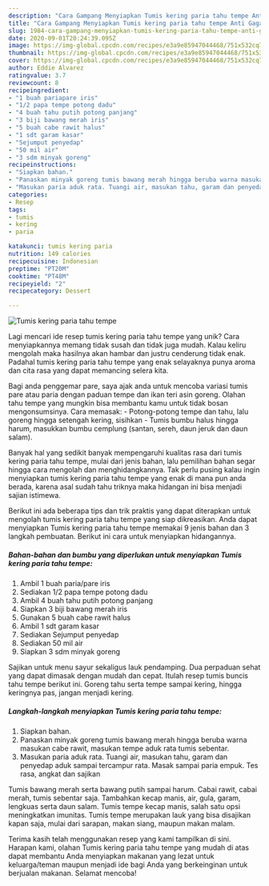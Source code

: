 ```yaml
---
description: "Cara Gampang Menyiapkan Tumis kering paria tahu tempe Anti Gagal"
title: "Cara Gampang Menyiapkan Tumis kering paria tahu tempe Anti Gagal"
slug: 1984-cara-gampang-menyiapkan-tumis-kering-paria-tahu-tempe-anti-gagal
date: 2020-09-01T20:24:39.095Z
image: https://img-global.cpcdn.com/recipes/e3a9e85947044468/751x532cq70/tumis-kering-paria-tahu-tempe-foto-resep-utama.jpg
thumbnail: https://img-global.cpcdn.com/recipes/e3a9e85947044468/751x532cq70/tumis-kering-paria-tahu-tempe-foto-resep-utama.jpg
cover: https://img-global.cpcdn.com/recipes/e3a9e85947044468/751x532cq70/tumis-kering-paria-tahu-tempe-foto-resep-utama.jpg
author: Eddie Alvarez
ratingvalue: 3.7
reviewcount: 8
recipeingredient:
- "1 buah pariapare iris"
- "1/2 papa tempe potong dadu"
- "4 buah tahu putih potong panjang"
- "3 biji bawang merah iris"
- "5 buah cabe rawit halus"
- "1 sdt garam kasar"
- "Sejumput penyedap"
- "50 mil air"
- "3 sdm minyak goreng"
recipeinstructions:
- "Siapkan bahan."
- "Panaskan minyak goreng tumis bawang merah hingga beruba warna masukan cabe rawit, masukan tempe aduk rata tumis sebentar."
- "Masukan paria aduk rata. Tuangi air, masukan tahu, garam dan penyedap aduk sampai tercampur rata. Masak sampai paria empuk. Tes rasa, angkat dan sajikan"
categories:
- Resep
tags:
- tumis
- kering
- paria

katakunci: tumis kering paria 
nutrition: 149 calories
recipecuisine: Indonesian
preptime: "PT20M"
cooktime: "PT48M"
recipeyield: "2"
recipecategory: Dessert

---
```



![Tumis kering paria tahu tempe](https://img-global.cpcdn.com/recipes/e3a9e85947044468/751x532cq70/tumis-kering-paria-tahu-tempe-foto-resep-utama.jpg)

Lagi mencari ide resep tumis kering paria tahu tempe yang unik? Cara menyiapkannya memang tidak susah dan tidak juga mudah. Kalau keliru mengolah maka hasilnya akan hambar dan justru cenderung tidak enak. Padahal tumis kering paria tahu tempe yang enak selayaknya punya aroma dan cita rasa yang dapat memancing selera kita.

Bagi anda penggemar pare, saya ajak anda untuk mencoba variasi tumis pare atau paria dengan paduan tempe dan ikan teri asin goreng. Olahan tahu tempe yang mungkin bisa membantu kamu untuk tidak bosan mengonsumsinya. Cara memasak: - Potong-potong tempe dan tahu, lalu goreng hingga setengah kering, sisihkan - Tumis bumbu halus hingga harum, masukkan bumbu cemplung (santan, sereh, daun jeruk dan daun salam).

Banyak hal yang sedikit banyak mempengaruhi kualitas rasa dari tumis kering paria tahu tempe, mulai dari jenis bahan, lalu pemilihan bahan segar hingga cara mengolah dan menghidangkannya. Tak perlu pusing kalau ingin menyiapkan tumis kering paria tahu tempe yang enak di mana pun anda berada, karena asal sudah tahu triknya maka hidangan ini bisa menjadi sajian istimewa.


Berikut ini ada beberapa tips dan trik praktis yang dapat diterapkan untuk mengolah tumis kering paria tahu tempe yang siap dikreasikan. Anda dapat menyiapkan Tumis kering paria tahu tempe memakai 9 jenis bahan dan 3 langkah pembuatan. Berikut ini cara untuk menyiapkan hidangannya.

<!--inarticleads1-->

##### Bahan-bahan dan bumbu yang diperlukan untuk menyiapkan Tumis kering paria tahu tempe:

1. Ambil 1 buah paria/pare iris
1. Sediakan 1/2 papa tempe potong dadu
1. Ambil 4 buah tahu putih potong panjang
1. Siapkan 3 biji bawang merah iris
1. Gunakan 5 buah cabe rawit halus
1. Ambil 1 sdt garam kasar
1. Sediakan Sejumput penyedap
1. Sediakan 50 mil air
1. Siapkan 3 sdm minyak goreng


Sajikan untuk menu sayur sekaligus lauk pendamping. Dua perpaduan sehat yang dapat dimasak dengan mudah dan cepat. Itulah resep tumis buncis tahu tempe berikut ini. Goreng tahu serta tempe sampai kering, hingga keringnya pas, jangan menjadi kering. 

<!--inarticleads2-->

##### Langkah-langkah menyiapkan Tumis kering paria tahu tempe:

1. Siapkan bahan.
1. Panaskan minyak goreng tumis bawang merah hingga beruba warna masukan cabe rawit, masukan tempe aduk rata tumis sebentar.
1. Masukan paria aduk rata. Tuangi air, masukan tahu, garam dan penyedap aduk sampai tercampur rata. Masak sampai paria empuk. Tes rasa, angkat dan sajikan


Tumis bawang merah serta bawang putih sampai harum. Cabai rawit, cabai merah, tumis sebentar saja. Tambahkan kecap manis, air, gula, garam, lengkuas serta daun salam. Tumis tempe kecap manis, salah satu opsi meningkatkan imunitas. Tumis tempe merupakan lauk yang bisa disajikan kapan saja, mulai dari sarapan, makan siang, maupun makan malam. 

Terima kasih telah menggunakan resep yang kami tampilkan di sini. Harapan kami, olahan Tumis kering paria tahu tempe yang mudah di atas dapat membantu Anda menyiapkan makanan yang lezat untuk keluarga/teman maupun menjadi ide bagi Anda yang berkeinginan untuk berjualan makanan. Selamat mencoba!
